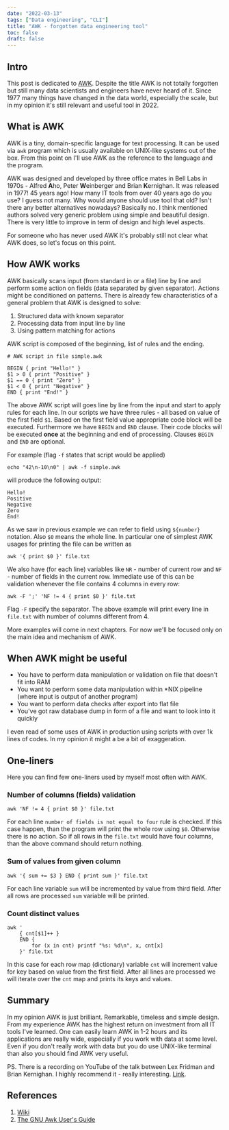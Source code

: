 ```yaml
---
date: "2022-03-13"
tags: ["Data engineering", "CLI"]
title: "AWK - forgotten data engineering tool"
toc: false
draft: false
---
```


## Intro

This post is dedicated to [AWK](https://en.wikipedia.org/wiki/AWK). Despite the
title AWK is not totally forgotten but still many data scientists and engineers
have never heard of it. Since 1977 many things have changed in the data world,
especially the scale, but in my opinion it's still relevant and useful tool in
2022.


## What is AWK

AWK is a tiny, domain-specific language for text processing. It can be used via
`awk` program which is usually available on UNIX-like systems out of the box. From
this point on I'll use AWK as the reference to the language and the program.

AWK was designed and developed by three office mates in Bell Labs in 1970s -
Alfred **A**ho, Peter **W**einberger and Brian **K**ernighan. It was released
in 1977! 45 years ago! How many IT tools from over 40 years ago do you use?  I
guess not many. Why would anyone should use tool that old? Isn't there any
better alternatives nowadays? Basically no. I think mentioned authors solved
very generic problem using simple and beautiful design. There is very little to
improve in term of design and high level aspects.

For someone who has never used AWK it's probably still not clear what AWK
does, so let's focus on this point.


## How AWK works

AWK basically scans input (from standard in or a file) line by line and perform
some action on fields (data separated by given separator). Actions might be
conditioned on patterns. There is already few characteristics of a general
problem that AWK is designed to solve:

1. Structured data with known separator
1. Processing data from input line by line
1. Using pattern matching for actions


AWK script is composed of the beginning, list of rules and the ending.

```
# AWK script in file simple.awk

BEGIN { print "Hello!" }
$1 > 0 { print "Positive" }
$1 == 0 { print "Zero" }
$1 < 0 { print "Negative" }
END { print "End!" }
```

The above AWK script will goes line by line from the input and start to apply
rules for each line. In our scripts we have three rules - all based on value of
the first field `$1`. Based on the first field value appropriate code block
will be executed. Furthermore we have `BEGIN` and `END` clause. Their code
blocks will be executed **once** at the beginning and end of processing.
Clauses `BEGIN` and `END` are optional.

For example (flag `-f` states that script would be applied)

```
echo "42\n-10\n0" | awk -f simple.awk
```

will produce the following output:


```
Hello!
Positive
Negative
Zero
End!
```

As we saw in previous example we can refer to field using `${number}` notation.
Also `$0` means the whole line. In particular one of simplest AWK usages for
printing the file can be written as

```
awk '{ print $0 }' file.txt
```

We also have (for each line) variables like `NR` - number of current row and
`NF` - number of fields in the current row. Immediate use of this can be
validation whenever the file contains 4 columns in every row:

```
awk -F ';' 'NF != 4 { print $0 }' file.txt
```

Flag `-F` specify the separator. The above example will print every line in
`file.txt` with number of columns different from 4.

More examples will come in next chapters. For now we'll be focused only on the
main idea and mechanism of AWK.

## When AWK might be useful

* You have to perform data manipulation or validation on file that doesn't fit
  into RAM
* You want to perform some data manipulation within \*NIX pipeline (where input
  is output of another program)
* You want to perform data checks after export into flat file
* You've got raw database dump in form of a file and want to look into it
  quickly

I even read of some uses of AWK in production using scripts with over 1k lines
of codes. In my opinion it might a be a bit of exaggeration.


## One-liners

Here you can find few one-liners used by myself most often with AWK.

### Number of columns (fields) validation

```
awk 'NF != 4 { print $0 }' file.txt
```

For each line `number of fields is not equal to four` rule is checked. If this
case happen, than the program will print the whole row using `$0`. Otherwise
there is no action. So if all rows in the `file.txt` would have four columns,
than the above command should return nothing.


### Sum of values from given column

```
awk '{ sum += $3 } END { print sum }' file.txt
```

For each line variable `sum` will be incremented by value from third field.
After all rows are processed `sum` variable will be printed.

### Count distinct values

```
awk '
    { cnt[$1]++ }
    END {
        for (x in cnt) printf "%s: %d\n", x, cnt[x]
    }' file.txt
```

In this case for each row map (dictionary) variable `cnt` will increment value
for key based on value from the first field. After all lines are processed we
will iterate over the `cnt` map and prints its keys and values.


## Summary

In my opinion AWK is just brilliant. Remarkable, timeless and simple design.
From my experience AWK has the highest return on investment from all IT tools
I've learned. One can easily learn AWK in 1-2 hours and its applications are
really wide, especially if you work with data at some level. Even if you don't
really work with data but you do use UNIX-like terminal than also you should
find AWK very useful.


PS. There is a recording on YouTube of the talk between Lex Fridman and Brian
Kernighan. I highly recommend it - really interesting.
[Link](https://youtu.be/O9upVbGSBFo?t=2121).


## References

1. [Wiki](https://en.wikipedia.org/wiki/AWK)
1. [The GNU Awk User's Guide](https://www.gnu.org/software/gawk/manual/gawk.html)

